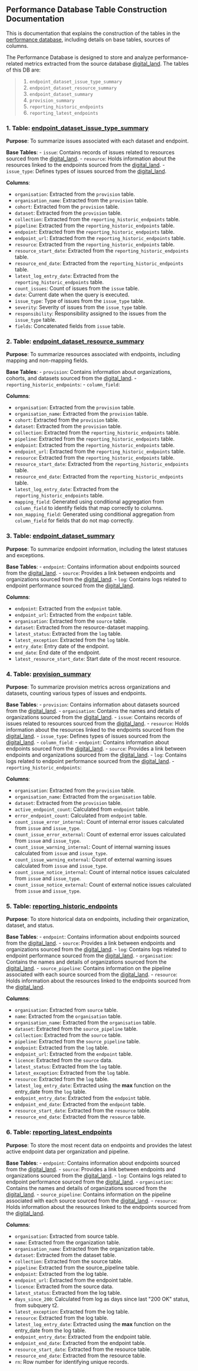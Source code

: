 ## Performance Database Table Construction Documentation

This is documentation that explains the construction of the tables in the [performance database](https://datasette.planning.data.gov.uk/performance/), including details on base tables, sources of columns.

The Performance Database is designed to store and analyze performance-related metrics extracted from the source database [digital_land](https://datasette.planning.data.gov.uk/digital-land). The tables of this DB are:

>1. `endpoint_dataset_issue_type_summary`
>2. `endpoint_dataset_resource_summary`
>3. `endpoint_dataset_summary`
>4. `provision_summary`
>5. `reporting_historic_endpoints`
>6. `reporting_latest_endpoints`

### 1. Table: [endpoint_dataset_issue_type_summary](https://datasette.planning.data.gov.uk/performance/endpoint_dataset_issue_type_summary)

**Purpose**: To summarize issues associated with each dataset and endpoint.

**Base Tables**:
    - `issue`: Contains records of issues related to resources sourced from the [digital_land](https://datasette.planning.data.gov.uk/digital-land).
    - `resource`: Holds information about the resources linked to the endpoints sourced from the [digital_land](https://datasette.planning.data.gov.uk/digital-land).
    - `issue_type`: Defines types of issues sourced from the [digital_land](https://datasette.planning.data.gov.uk/digital-land).

**Columns**:
- `organisation`: Extracted from the `provision` table.
- `organisation_name`: Extracted from the `provision` table.
- `cohort`: Extracted from the `provision` table.
- `dataset`: Extracted from the `provision` table.
- `collection`: Extracted from the `reporting_historic_endpoints` table.
- `pipeline`: Extracted from the `reporting_historic_endpoints` table.
- `endpoint`: Extracted from the `reporting_historic_endpoints` table.
- `endpoint_url`: Extracted from the `reporting_historic_endpoints` table.
- `resource`: Extracted from the `reporting_historic_endpoints` table.
- `resource_start_date`: Extracted from the `reporting_historic_endpoints` table.
- `resource_end_date`: Extracted from the `reporting_historic_endpoints` table.
- `latest_log_entry_date`: Extracted from the `reporting_historic_endpoints` table.
- `count_issues`: Count of issues from the `issue` table.
- `date`: Current date when the query is executed.
- `issue_type`: Type of issues from the `issue_type` table.
- `severity`: Severity of issues from the `issue_type` table.
- `responsibility`: Responsibility assigned to the issues from the `issue_type` table.
- `fields`: Concatenated fields from `issue` table.


### 2. Table: [endpoint_dataset_resource_summary](https://datasette.planning.data.gov.uk/performance/endpoint_dataset_resource_summary)

**Purpose**: To summarize resources associated with endpoints, including mapping and non-mapping fields.

**Base Tables**:
    - `provision`: Contains information about organizations, cohorts, and datasets sourced from the [digital_land](https://datasette.planning.data.gov.uk/digital-land).
    - `reporting_historic_endpoints`: 
    - `column_field`: 

**Columns**:
- `organisation`: Extracted from the `provision` table.
- `organisation_name`: Extracted from the `provision` table.
- `cohort`: Extracted from the `provision` table.
- `dataset`: Extracted from the `provision` table.
- `collection`: Extracted from the `reporting_historic_endpoints` table.
- `pipeline`: Extracted from the `reporting_historic_endpoints` table.
- `endpoint`: Extracted from the `reporting_historic_endpoints` table.
- `endpoint_url`: Extracted from the `reporting_historic_endpoints` table.
- `resource`: Extracted from the `reporting_historic_endpoints` table.
- `resource_start_date`: Extracted from the `reporting_historic_endpoints` table.
- `resource_end_date`: Extracted from the `reporting_historic_endpoints` table.
- `latest_log_entry_date`: Extracted from the `reporting_historic_endpoints` table.
- `mapping_field`: Generated using conditional aggregation from `column_field` to identify fields that map correctly to columns.
- `non_mapping_field`: Generated using conditional aggregation from `column_field` for fields that do not map correctly.



### 3. Table: [endpoint_dataset_summary](https://datasette.planning.data.gov.uk/performance/endpoint_dataset_summary)

**Purpose**: To summarize endpoint information, including the latest statuses and exceptions.

**Base Tables**:
    - `endpoint`: Contains information about endpoints sourced from the [digital_land](https://datasette.planning.data.gov.uk/digital-land).
    - `source`: Provides a link between endpoints and organizations sourced from the [digital_land](https://datasette.planning.data.gov.uk/digital-land).
    - `log`: Contains logs related to endpoint performance sourced from the [digital_land](https://datasette.planning.data.gov.uk/digital-land).

**Columns**:
- `endpoint`: Extracted from the `endpoint` table.
- `endpoint_url`: Extracted from the `endpoint` table.
- `organisation`: Extracted from the `source` table.
- `dataset`: Extracted from the resource-dataset mapping.
- `latest_status`: Extracted from the `log` table.
- `latest_exception`: Extracted from the `log` table.
- `entry_date`: Entry date of the endpoint.
- `end_date`: End date of the endpoint.
- `latest_resource_start_date`: Start date of the most recent resource.


### 4. Table: [provision_summary](https://datasette.planning.data.gov.uk/performance/provision_summary)

**Purpose**: To summarize provision metrics across organizations and datasets, counting various types of issues and endpoints.

**Base Tables**:
    - `provision`: Contains information about datasets sourced from the [digital_land](https://datasette.planning.data.gov.uk/digital-land).
    - `organisation`: Contains the names and details of organizations sourced from the [digital_land](https://datasette.planning.data.gov.uk/digital-land).
    - `issue`: Contains records of issues related to resources sourced from the [digital_land](https://datasette.planning.data.gov.uk/digital-land).
    - `resource`: Holds information about the resources linked to the endpoints sourced from the [digital_land](https://datasette.planning.data.gov.uk/digital-land).
    - `issue_type`: Defines types of issues sourced from the [digital_land](https://datasette.planning.data.gov.uk/digital-land).
    - `column_field`: 
    - `endpoint`: Contains information about endpoints sourced from the [digital_land](https://datasette.planning.data.gov.uk/digital-land).
    - `source`: Provides a link between endpoints and organizations sourced from the [digital_land](https://datasette.planning.data.gov.uk/digital-land).
    - `log`: Contains logs related to endpoint performance sourced from the [digital_land](https://datasette.planning.data.gov.uk/digital-land).
    - `reporting_historic_endpoints`:

**Columns**:
- `organisation`: Extracted from the `provision` table.
- `organisation_name`: Extracted from the `organisation` table.
- `dataset`: Extracted from the `provision` table.
- `active_endpoint_count`: Calculated from `endpoint` table.
- `error_endpoint_count`: Calculated from `endpoint` table.
- `count_issue_error_internal`: Count of internal error issues calculated from `issue` and `issue_type`.
- `count_issue_error_external`: Count of external error issues calculated from `issue` and `issue_type`.
- `count_issue_warning_internal`: Count of internal warning issues calculated from `issue` and `issue_type`.
- `count_issue_warning_external`: Count of external warning issues calculated from `issue` and `issue_type`.
- `count_issue_notice_internal`: Count of internal notice issues calculated from `issue` and `issue_type`.
- `count_issue_notice_external`: Count of external notice issues calculated from `issue` and `issue_type`.


### 5. Table: [reporting_historic_endpoints](https://datasette.planning.data.gov.uk/performance/reporting_historic_endpoints)

**Purpose**: To store historical data on endpoints, including their organization, dataset, and status.

**Base Tables**:
    - `endpoint`: Contains information about endpoints sourced from the [digital_land](https://datasette.planning.data.gov.uk/digital-land).
    - `source`: Provides a link between endpoints and organizations sourced from the [digital_land](https://datasette.planning.data.gov.uk/digital-land).
    - `log`: Contains logs related to endpoint performance sourced from the [digital_land](https://datasette.planning.data.gov.uk/digital-land).
    - `organisation`: Contains the names and details of organizations sourced from the [digital_land](https://datasette.planning.data.gov.uk/digital-land).
    - `source_pipeline`: Contains information on the pipeline associated with each source sourced from the [digital_land](https://datasette.planning.data.gov.uk/digital-land).
    - `resource`: Holds information about the resources linked to the endpoints sourced from the [digital_land](https://datasette.planning.data.gov.uk/digital-land).

**Columns**:
- `organisation`: Extracted from `source` table.
- `name`: Extracted from the `organisation` table.
- `organisation_name`: Extracted from the `organisation` table.
- `dataset`: Extracted from the `source_pipeline` table.
- `collection`: Extracted from the `source` table.
- `pipeline`: Extracted from the `source_pipeline` table.
- `endpoint`: Extracted from the `log` table.
- `endpoint_url`: Extracted from the `endpoint` table.
- `licence`: Extracted from the `source` data.
- `latest_status`: Extracted from the `log` table.
- `latest_exception`: Extracted from the `log` table.
- `resource`: Extracted from the `log` table.
- `latest_log_entry_date`: Extracted using the **max** function on the entry_date from the `log` table.
- `endpoint_entry_date`: Extracted from the `endpoint` table.
- `endpoint_end_date`: Extracted from the `endpoint` table.
- `resource_start_date`: Extracted from the `resource` table.
- `resource_end_date`: Extracted from the `resource` table.


### 6. Table: [reporting_latest_endpoints](https://datasette.planning.data.gov.uk/performance/reporting_latest_endpoints)

**Purpose**: To store the most recent data on endpoints and provides the latest active endpoint data per organization and pipeline.

**Base Tables**:
    - `endpoint`: Contains information about endpoints sourced from the [digital_land](https://datasette.planning.data.gov.uk/digital-land).
    - `source`: Provides a link between endpoints and organizations sourced from the [digital_land](https://datasette.planning.data.gov.uk/digital-land).
    - `log`: Contains logs related to endpoint performance sourced from the [digital_land](https://datasette.planning.data.gov.uk/digital-land).
    - `organisation`: Contains the names and details of organizations sourced from the [digital_land](https://datasette.planning.data.gov.uk/digital-land).
    - `source_pipeline`: Contains information on the pipeline associated with each source sourced from the [digital_land](https://datasette.planning.data.gov.uk/digital-land).
    - `resource`: Holds information about the resources linked to the endpoints sourced from the [digital_land](https://datasette.planning.data.gov.uk/digital-land).

**Columns**:
- `organisation`: Extracted from source table.
- `name`: Extracted from the organization table.
- `organisation_name`: Extracted from the organization table.
- `dataset`: Extracted from the dataset table.
- `collection`: Extracted from the source table.
- `pipeline`: Extracted from the source_pipeline table.
- `endpoint`: Extracted from the log table.
- `endpoint_url`: Extracted from the endpoint table.
- `licence`: Extracted from the source data.
- `latest_status`: Extracted from the log table.
- `days_since_200`: Calculated from log as days since last "200 OK" status, from subquery t2.
- `latest_exception`: Extracted from the log table.
- `resource`: Extracted from the log table.
- `latest_log_entry_date`: Extracted using the **max** function on the entry_date from the log table.
- `endpoint_entry_date`: Extracted from the endpoint table.
- `endpoint_end_date`: Extracted from the endpoint table.
- `resource_start_date`: Extracted from the resource table.
- `resource_end_date`: Extracted from the resource table.
- `rn`: Row number for identifying unique records.


